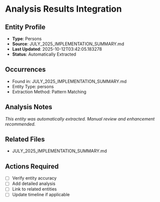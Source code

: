 # Analysis Results Integration

## Entity Profile
- **Type**: Persons
- **Source**: JULY_2025_IMPLEMENTATION_SUMMARY.md
- **Last Updated**: 2025-10-12T03:42:05.183278
- **Status**: Automatically Extracted

## Occurrences
- Found in: JULY_2025_IMPLEMENTATION_SUMMARY.md
- Entity Type: persons
- Extraction Method: Pattern Matching

## Analysis Notes
*This entity was automatically extracted. Manual review and enhancement recommended.*

## Related Files
- JULY_2025_IMPLEMENTATION_SUMMARY.md

## Actions Required
- [ ] Verify entity accuracy
- [ ] Add detailed analysis
- [ ] Link to related entities
- [ ] Update timeline if applicable
